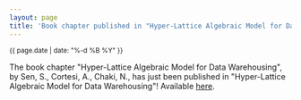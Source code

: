 ```yaml
---
layout: page
title: 'Book chapter published in "Hyper-Lattice Algebraic Model for Data Warehousing"!'
---
```


<small>{{ page.date | date: "%-d %B %Y" }}</small>

The book chapter "Hyper-Lattice Algebraic Model for Data Warehousing", by Sen, S., Cortesi, A., Chaki, N., has just been published in "Hyper-Lattice Algebraic Model for Data Warehousing"! Available [here](https://doi.org/10.1007/978-3-319-28044-8).
